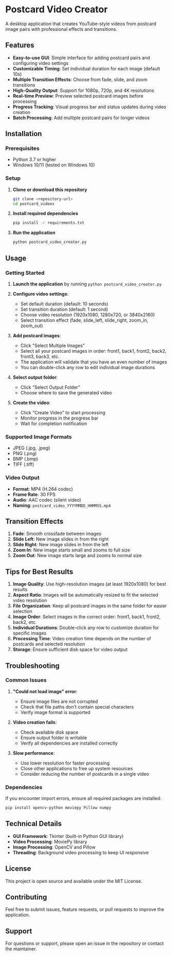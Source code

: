 # Postcard Video Creator

A desktop application that creates YouTube-style videos from postcard image pairs with professional effects and transitions.

## Features

- **Easy-to-use GUI**: Simple interface for adding postcard pairs and configuring video settings
- **Customizable Timing**: Set individual duration for each image (default 10s)
- **Multiple Transition Effects**: Choose from fade, slide, and zoom transitions
- **High-Quality Output**: Support for 1080p, 720p, and 4K resolutions
- **Real-time Preview**: Preview selected postcard images before processing
- **Progress Tracking**: Visual progress bar and status updates during video creation
- **Batch Processing**: Add multiple postcard pairs for longer videos

## Installation

### Prerequisites

- Python 3.7 or higher
- Windows 10/11 (tested on Windows 10)

### Setup

1. **Clone or download this repository**
   ```bash
   git clone <repository-url>
   cd postcard_videos
   ```

2. **Install required dependencies**
   ```bash
   pip install -r requirements.txt
   ```

3. **Run the application**
   ```bash
   python postcard_video_creator.py
   ```

## Usage

### Getting Started

1. **Launch the application** by running `python postcard_video_creator.py`

2. **Configure video settings**:
   - Set default duration (default: 10 seconds)
   - Set transition duration (default: 1 second)
   - Choose video resolution (1920x1080, 1280x720, or 3840x2160)
   - Select transition effect (fade, slide_left, slide_right, zoom_in, zoom_out)

3. **Add postcard images**:
   - Click "Select Multiple Images"
   - Select all your postcard images in order: front1, back1, front2, back2, front3, back3, etc.
   - The application will validate that you have an even number of images
   - You can double-click any row to edit individual image durations

4. **Select output folder**:
   - Click "Select Output Folder"
   - Choose where to save the generated video

5. **Create the video**:
   - Click "Create Video" to start processing
   - Monitor progress in the progress bar
   - Wait for completion notification

### Supported Image Formats

- JPEG (.jpg, .jpeg)
- PNG (.png)
- BMP (.bmp)
- TIFF (.tiff)

### Video Output

- **Format**: MP4 (H.264 codec)
- **Frame Rate**: 30 FPS
- **Audio**: AAC codec (silent video)
- **Naming**: `postcard_video_YYYYMMDD_HHMMSS.mp4`

## Transition Effects

1. **Fade**: Smooth crossfade between images
2. **Slide Left**: New image slides in from the right
3. **Slide Right**: New image slides in from the left
4. **Zoom In**: New image starts small and zooms to full size
5. **Zoom Out**: New image starts large and zooms to normal size

## Tips for Best Results

1. **Image Quality**: Use high-resolution images (at least 1920x1080) for best results
2. **Aspect Ratio**: Images will be automatically resized to fit the selected video resolution
3. **File Organization**: Keep all postcard images in the same folder for easier selection
4. **Image Order**: Select images in the correct order: front1, back1, front2, back2, etc.
5. **Individual Durations**: Double-click any row to customize duration for specific images
6. **Processing Time**: Video creation time depends on the number of postcards and selected resolution
7. **Storage**: Ensure sufficient disk space for video output

## Troubleshooting

### Common Issues

1. **"Could not load image" error**:
   - Ensure image files are not corrupted
   - Check that file paths don't contain special characters
   - Verify image format is supported

2. **Video creation fails**:
   - Check available disk space
   - Ensure output folder is writable
   - Verify all dependencies are installed correctly

3. **Slow performance**:
   - Use lower resolution for faster processing
   - Close other applications to free up system resources
   - Consider reducing the number of postcards in a single video

### Dependencies

If you encounter import errors, ensure all required packages are installed:

```bash
pip install opencv-python moviepy Pillow numpy
```

## Technical Details

- **GUI Framework**: Tkinter (built-in Python GUI library)
- **Video Processing**: MoviePy library
- **Image Processing**: OpenCV and Pillow
- **Threading**: Background video processing to keep UI responsive

## License

This project is open source and available under the MIT License.

## Contributing

Feel free to submit issues, feature requests, or pull requests to improve the application.

## Support

For questions or support, please open an issue in the repository or contact the maintainer. 